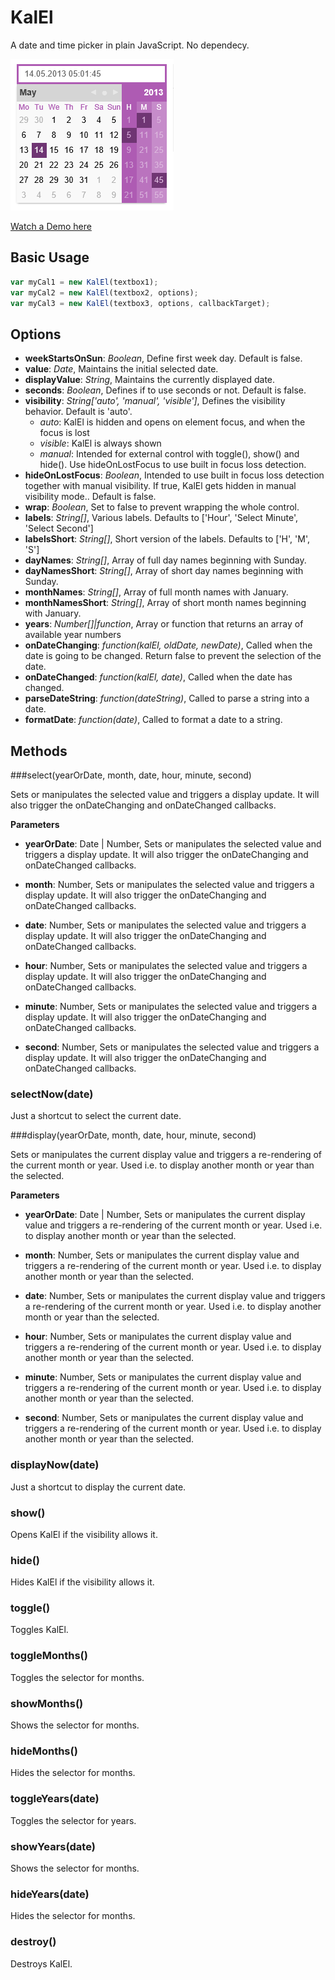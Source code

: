 KalEl
=====

A date and time picker in plain JavaScript. No dependecy.

![](docs/kalel_1.png)

[Watch a Demo here](https://rawgit.com/frogster/KalEl/master/demo/index.html)

## Basic Usage
```JavaScript
var myCal1 = new KalEl(textbox1);
var myCal2 = new KalEl(textbox2, options);
var myCal3 = new KalEl(textbox3, options, callbackTarget);
```

## Options
- **weekStartsOnSun**: *Boolean*, Define first week day. Default is false.
- **value**: *Date*, Maintains the initial selected date.
- **displayValue**: *String*, Maintains the currently displayed date.
- **seconds**: *Boolean*,  Defines if to use seconds or not. Default is false.
- **visibility**: *String['auto', 'manual', 'visible']*,  Defines the visibility behavior. Default is 'auto'.
    - *auto*: KalEl is hidden and opens on element focus, and when the focus is lost
    - *visible*: KalEl is always shown
    - *manual*: Intended for external control with toggle(), show() and hide(). Use hideOnLostFocus to use built in focus loss detection.
- **hideOnLostFocus**: *Boolean*,  Intended to use built in focus loss detection together with manual visibility. If true, KalEl gets hidden in manual visibility mode.. Default is false.
- **wrap**: *Boolean*, Set to false to prevent wrapping the whole control.  
- **labels**: *String[]*, Various labels. Defaults to ['Hour', 'Select Minute', 'Select Second']
- **labelsShort**: *String[]*, Short version of the labels. Defaults to ['H', 'M', 'S']
- **dayNames**: *String[]*, Array of full day names beginning with Sunday.
- **dayNamesShort**: *String[]*, Array of short day names beginning with Sunday. 
- **monthNames**: *String[]*, Array of full month names with January.
- **monthNamesShort**: *String[]*, Array of short month names beginning with January.
- **years**: *Number[]|function*, Array or function that returns an array of available year numbers
- **onDateChanging**: *function(kalEl, oldDate, newDate)*, Called when the date is going to be changed. Return false to prevent the selection of the date.
- **onDateChanged**: *function(kalEl, date)*, Called when the date has changed.
- **parseDateString**: *function(dateString)*, Called to parse a string into a date.
- **formatDate**: *function(date)*, Called to format a date to a string.

## Methods
###select(yearOrDate, month, date, hour, minute, second) 

Sets or manipulates the selected value and triggers a display update. It will also trigger the
onDateChanging and onDateChanged callbacks.

**Parameters**

- **yearOrDate**: Date | Number, Sets or manipulates the selected value and triggers a display update. It will also trigger the
onDateChanging and onDateChanged callbacks.

- **month**: Number, Sets or manipulates the selected value and triggers a display update. It will also trigger the
onDateChanging and onDateChanged callbacks.

- **date**: Number, Sets or manipulates the selected value and triggers a display update. It will also trigger the
onDateChanging and onDateChanged callbacks.

- **hour**: Number, Sets or manipulates the selected value and triggers a display update. It will also trigger the
onDateChanging and onDateChanged callbacks.

- **minute**: Number, Sets or manipulates the selected value and triggers a display update. It will also trigger the
onDateChanging and onDateChanged callbacks.

- **second**: Number, Sets or manipulates the selected value and triggers a display update. It will also trigger the
onDateChanging and onDateChanged callbacks.

### selectNow(date)
Just a shortcut to select the current date.

###display(yearOrDate, month, date, hour, minute, second) 

Sets or manipulates the current display value and triggers a re-rendering of the current month or year.
Used i.e. to display another month or year than the selected.

**Parameters**

- **yearOrDate**: Date | Number, Sets or manipulates the current display value and triggers a re-rendering of the current month or year.
Used i.e. to display another month or year than the selected.

- **month**: Number, Sets or manipulates the current display value and triggers a re-rendering of the current month or year.
Used i.e. to display another month or year than the selected.

- **date**: Number, Sets or manipulates the current display value and triggers a re-rendering of the current month or year.
Used i.e. to display another month or year than the selected.

- **hour**: Number, Sets or manipulates the current display value and triggers a re-rendering of the current month or year.
Used i.e. to display another month or year than the selected.

- **minute**: Number, Sets or manipulates the current display value and triggers a re-rendering of the current month or year.
Used i.e. to display another month or year than the selected.

- **second**: Number, Sets or manipulates the current display value and triggers a re-rendering of the current month or year.
Used i.e. to display another month or year than the selected.

### displayNow(date)
Just a shortcut to display the current date.

### show()
Opens KalEl if the visibility allows it.

### hide()
Hides KalEl if the visibility allows it.

### toggle()
Toggles KalEl.

### toggleMonths()
Toggles the selector for months.

### showMonths()
Shows the selector for months.

### hideMonths()
Hides the selector for months.

### toggleYears(date)
Toggles the selector for years.

### showYears(date)
Shows the selector for months.

### hideYears(date)
Hides the selector for months.

### destroy()
Destroys KalEl.
